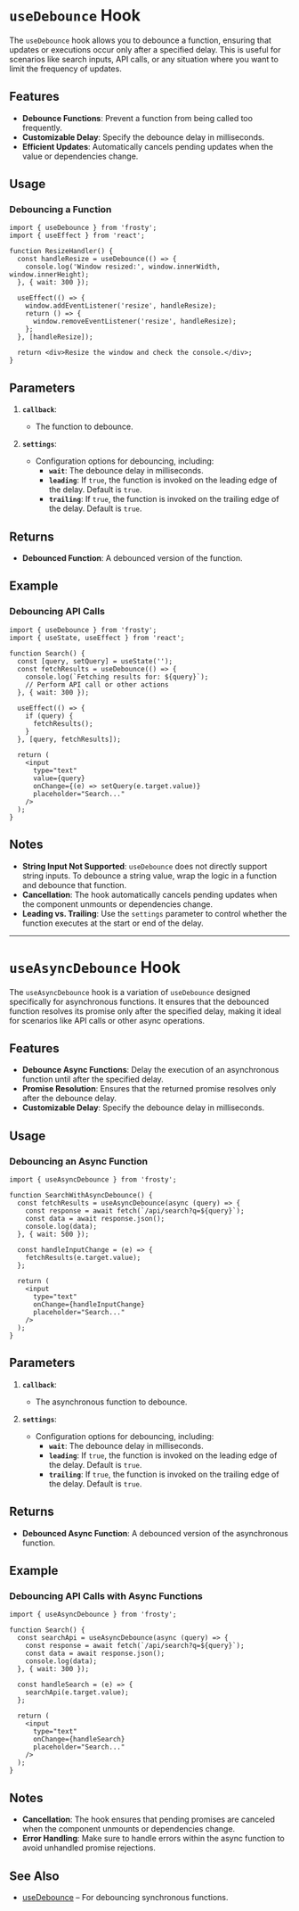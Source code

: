 # `useDebounce` Hook

The `useDebounce` hook allows you to debounce a function, ensuring that updates or executions occur only after a specified delay. This is useful for scenarios like search inputs, API calls, or any situation where you want to limit the frequency of updates.

## Features

- **Debounce Functions**: Prevent a function from being called too frequently.
- **Customizable Delay**: Specify the debounce delay in milliseconds.
- **Efficient Updates**: Automatically cancels pending updates when the value or dependencies change.

## Usage

### Debouncing a Function

```tsx
import { useDebounce } from 'frosty';
import { useEffect } from 'react';

function ResizeHandler() {
  const handleResize = useDebounce(() => {
    console.log('Window resized:', window.innerWidth, window.innerHeight);
  }, { wait: 300 });

  useEffect(() => {
    window.addEventListener('resize', handleResize);
    return () => {
      window.removeEventListener('resize', handleResize);
    };
  }, [handleResize]);

  return <div>Resize the window and check the console.</div>;
}
```

## Parameters

1. **`callback`**:  
   - The function to debounce.

2. **`settings`**:  
   - Configuration options for debouncing, including:
     - **`wait`**: The debounce delay in milliseconds.
     - **`leading`**: If `true`, the function is invoked on the leading edge of the delay. Default is `true`.
     - **`trailing`**: If `true`, the function is invoked on the trailing edge of the delay. Default is `true`.

## Returns

- **Debounced Function**: A debounced version of the function.

## Example

### Debouncing API Calls

```tsx
import { useDebounce } from 'frosty';
import { useState, useEffect } from 'react';

function Search() {
  const [query, setQuery] = useState('');
  const fetchResults = useDebounce(() => {
    console.log(`Fetching results for: ${query}`);
    // Perform API call or other actions
  }, { wait: 300 });

  useEffect(() => {
    if (query) {
      fetchResults();
    }
  }, [query, fetchResults]);

  return (
    <input
      type="text"
      value={query}
      onChange={(e) => setQuery(e.target.value)}
      placeholder="Search..."
    />
  );
}
```

## Notes

- **String Input Not Supported**: `useDebounce` does not directly support string inputs. To debounce a string value, wrap the logic in a function and debounce that function.
- **Cancellation**: The hook automatically cancels pending updates when the component unmounts or dependencies change.
- **Leading vs. Trailing**: Use the `settings` parameter to control whether the function executes at the start or end of the delay.

---

# `useAsyncDebounce` Hook

The `useAsyncDebounce` hook is a variation of `useDebounce` designed specifically for asynchronous functions. It ensures that the debounced function resolves its promise only after the specified delay, making it ideal for scenarios like API calls or other async operations.

## Features

- **Debounce Async Functions**: Delay the execution of an asynchronous function until after the specified delay.
- **Promise Resolution**: Ensures that the returned promise resolves only after the debounce delay.
- **Customizable Delay**: Specify the debounce delay in milliseconds.

## Usage

### Debouncing an Async Function

```tsx
import { useAsyncDebounce } from 'frosty';

function SearchWithAsyncDebounce() {
  const fetchResults = useAsyncDebounce(async (query) => {
    const response = await fetch(`/api/search?q=${query}`);
    const data = await response.json();
    console.log(data);
  }, { wait: 500 });

  const handleInputChange = (e) => {
    fetchResults(e.target.value);
  };

  return (
    <input
      type="text"
      onChange={handleInputChange}
      placeholder="Search..."
    />
  );
}
```

## Parameters

1. **`callback`**:  
   - The asynchronous function to debounce.

2. **`settings`**:  
   - Configuration options for debouncing, including:
     - **`wait`**: The debounce delay in milliseconds.
     - **`leading`**: If `true`, the function is invoked on the leading edge of the delay. Default is `true`.
     - **`trailing`**: If `true`, the function is invoked on the trailing edge of the delay. Default is `true`.

## Returns

- **Debounced Async Function**: A debounced version of the asynchronous function.

## Example

### Debouncing API Calls with Async Functions

```tsx
import { useAsyncDebounce } from 'frosty';

function Search() {
  const searchApi = useAsyncDebounce(async (query) => {
    const response = await fetch(`/api/search?q=${query}`);
    const data = await response.json();
    console.log(data);
  }, { wait: 300 });

  const handleSearch = (e) => {
    searchApi(e.target.value);
  };

  return (
    <input
      type="text"
      onChange={handleSearch}
      placeholder="Search..."
    />
  );
}
```

## Notes

- **Cancellation**: The hook ensures that pending promises are canceled when the component unmounts or dependencies change.
- **Error Handling**: Make sure to handle errors within the async function to avoid unhandled promise rejections.

## See Also

- [useDebounce](#useDebounce) – For debouncing synchronous functions.